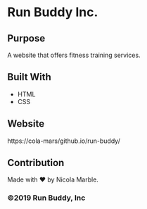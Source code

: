 # Run Buddy Inc.

## Purpose
A website that offers fitness training services.

## Built With 
* HTML
* CSS

## Website
https://cola-mars/github.io/run-buddy/
## Contribution
Made with ❤️ by Nicola Marble.

### ©️2019 Run Buddy, Inc

